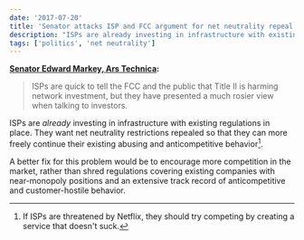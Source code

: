 ```yaml
---
date: '2017-07-20'
title: 'Senator attacks ISP and FCC argument for net neutrality repeal'
description: "ISPs are already investing in infrastructure with existing regulations in place. They want net neutrality restrictions repealed so that they can more freely continue their existing abusing and anticompetitive behavior."
tags: ['politics', 'net neutrality']
---
```


**[Senator Edward Markey, Ars Technica](https://arstechnica.com/?p=1135805):**

> ISPs are quick to tell the FCC and the public that Title II is harming network investment, but they have presented a much rosier view when talking to investors.<!-- excerpt -->

ISPs are _already_ investing in infrastructure with existing regulations in place. They want net neutrality restrictions repealed so that they can more freely continue their existing abusing and anticompetitive behavior[^1].

A better fix for this problem would be to encourage more competition in the market, rather than shred regulations covering existing companies with near-monopoly positions and an extensive track record of anticompetitive and customer-hostile behavior.

[^1]: If ISPs are threatened by Netflix, they should try competing by creating a service that doesn't suck.
